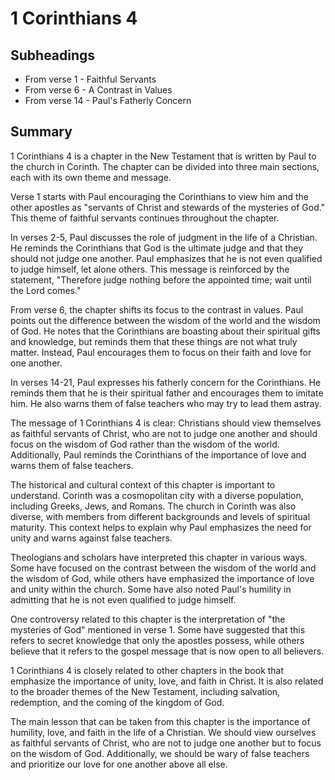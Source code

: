 # 1 Corinthians 4

## Subheadings

* From verse 1 - Faithful Servants
* From verse 6 - A Contrast in Values
* From verse 14 - Paul's Fatherly Concern

## Summary

1 Corinthians 4 is a chapter in the New Testament that is written by Paul to the church in Corinth. The chapter can be divided into three main sections, each with its own theme and message.

Verse 1 starts with Paul encouraging the Corinthians to view him and the other apostles as "servants of Christ and stewards of the mysteries of God." This theme of faithful servants continues throughout the chapter.

In verses 2-5, Paul discusses the role of judgment in the life of a Christian. He reminds the Corinthians that God is the ultimate judge and that they should not judge one another. Paul emphasizes that he is not even qualified to judge himself, let alone others. This message is reinforced by the statement, "Therefore judge nothing before the appointed time; wait until the Lord comes."

From verse 6, the chapter shifts its focus to the contrast in values. Paul points out the difference between the wisdom of the world and the wisdom of God. He notes that the Corinthians are boasting about their spiritual gifts and knowledge, but reminds them that these things are not what truly matter. Instead, Paul encourages them to focus on their faith and love for one another.

In verses 14-21, Paul expresses his fatherly concern for the Corinthians. He reminds them that he is their spiritual father and encourages them to imitate him. He also warns them of false teachers who may try to lead them astray.

The message of 1 Corinthians 4 is clear: Christians should view themselves as faithful servants of Christ, who are not to judge one another and should focus on the wisdom of God rather than the wisdom of the world. Additionally, Paul reminds the Corinthians of the importance of love and warns them of false teachers.

The historical and cultural context of this chapter is important to understand. Corinth was a cosmopolitan city with a diverse population, including Greeks, Jews, and Romans. The church in Corinth was also diverse, with members from different backgrounds and levels of spiritual maturity. This context helps to explain why Paul emphasizes the need for unity and warns against false teachers.

Theologians and scholars have interpreted this chapter in various ways. Some have focused on the contrast between the wisdom of the world and the wisdom of God, while others have emphasized the importance of love and unity within the church. Some have also noted Paul's humility in admitting that he is not even qualified to judge himself.

One controversy related to this chapter is the interpretation of "the mysteries of God" mentioned in verse 1. Some have suggested that this refers to secret knowledge that only the apostles possess, while others believe that it refers to the gospel message that is now open to all believers.

1 Corinthians 4 is closely related to other chapters in the book that emphasize the importance of unity, love, and faith in Christ. It is also related to the broader themes of the New Testament, including salvation, redemption, and the coming of the kingdom of God.

The main lesson that can be taken from this chapter is the importance of humility, love, and faith in the life of a Christian. We should view ourselves as faithful servants of Christ, who are not to judge one another but to focus on the wisdom of God. Additionally, we should be wary of false teachers and prioritize our love for one another above all else.